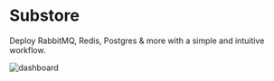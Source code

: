 # Substore

Deploy RabbitMQ, Redis, Postgres & more with a simple and intuitive workflow.

![dashboard](https://user-images.githubusercontent.com/59238070/210085307-32e6e8e7-b6ae-4509-a58b-a9f69a630ecd.png)
